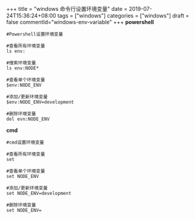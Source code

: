 +++
title = "windows 命令行设置环境变量"
date = 2019-07-24T15:36:24+08:00
tags = ["windows"]
categories = ["windows"]
draft = false
commentId="windows-env-variable"
+++
**powershell**

```
#Powershell设置环境变量

#查看所有环境变量  
ls env:

#搜索环境变量   
ls env:NODE*

#查看单个环境变量 
$env:NODE_ENV

#添加/更新环境变量 
$env:NODE_ENV=development

#删除环境变量        
del evn:NODE_ENV
```

**cmd**

```
#cmd设置环境变量

#查看所有环境变量     
set

#查看单个环境变量     
set NODE_ENV

#添加/更新环境变量     
set NODE_ENV=development

#删除环境变量         
set NODE_ENV=
```